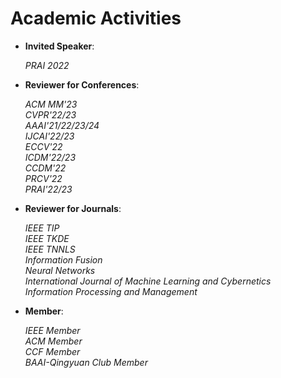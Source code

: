 
# Academic Activities

<ul>
 
<p style="margin-top: 8px;"><li><b>Invited Speaker</b>: </li></p>  

<i>PRAI 2022</i>

  
<p style="margin-top: 8px;"><li><b>Reviewer for Conferences</b>:</li></p>
<i>ACM MM'23</i> <br>
<i>CVPR'22/23</i>  <br>
<i>AAAI'21/22/23/24</i>  <br>
<i>IJCAI'22/23</i> <br>
<i>ECCV'22</i> <br>
<i>ICDM'22/23</i> <br>
<i>CCDM'22</i> <br>
<i>PRCV'22</i> <br>
<i>PRAI'22/23</i>
  
<p style="margin-top: 8px;"><li><b>Reviewer for Journals</b>:</li></p>
<i> IEEE TIP  </i> <br>
<i> IEEE TKDE  </i> <br>
<i> IEEE TNNLS  </i> <br>
<i> Information Fusion  </i> <br>
<i> Neural Networks  </i> <br>
<i> International Journal of Machine Learning and Cybernetics  </i> <br>
<i> Information Processing and Management </i>


<p style="margin-top: 8px;"><li><b>Member</b>:</li></p>
<i> IEEE Member  </i> <br>
<i> ACM Member  </i> <br>
<i> CCF Member  </i> <br>
<i> BAAI-Qingyuan Club Member  </i> 
  
</ul>
